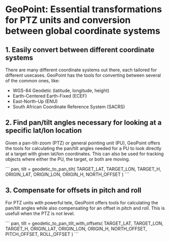 # GeoPoint: Essential transformations for PTZ units and conversion between global coordinate systems

## 1. Easily convert between different coordinate systems
There are many different coordinate systems out there, each tailored for different usecases. GeoPoint has the tools for converting between several of the common ones, like:
- WGS-84 Geodetic (latitude, longitude, height)
- Earth-Centered Earth-Fixed (ECEF)
- East-North-Up (ENU)
- South African Coordinate Reference System (SACRS)

## 2. Find pan/tilt angles necessary for looking at a specific lat/lon location
Given a pan-tilt-zoom (PTZ) or general pointing unit (PU), GeoPoint offers the tools for calculating the pan/tilt angles needed for a PU to look directly at a target with given lat/lon coordinates. This can also be used for tracking objects where either the PU, the target, or both are moving.

´´´
pan, tilt = geodetic_to_pan_tilt(
       TARGET_LAT, TARGET_LON, TARGET_H,
       ORIGIN_LAT, ORIGIN_LON, ORIGIN_H,
       NORTH_OFFSET
)
´´´

## 3. Compensate for offsets in pitch and roll
For PTZ units with powerful tele, GeoPoint offers tools for calculating the pan/tilt angles while also compensating for an offset in pitch and roll. This is usefull when the PTZ is not level.

´´´
pan, tilt = geodetic_to_pan_tilt_with_offsets(
       TARGET_LAT, TARGET_LON, TARGET_H,
       ORIGIN_LAT, ORIGIN_LON, ORIGIN_H,
       NORTH_OFFSET, PITCH_OFFSET, ROLL_OFFSET
)
´´´